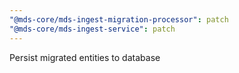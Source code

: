 ```yaml
---
"@mds-core/mds-ingest-migration-processor": patch
"@mds-core/mds-ingest-service": patch
---
```


Persist migrated entities to database
